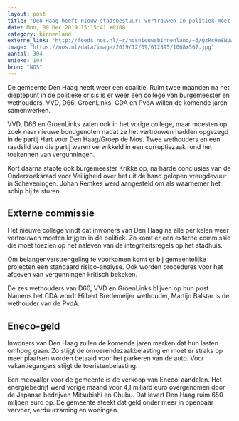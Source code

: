 ```yaml
---
layout: post
title: "Den Haag heeft nieuw stadsbestuur: vertrouwen in politiek moet terug"
date: Mon, 09 Dec 2019 15:15:41 +0100
category: binnenland
externe_link: "http://feeds.nos.nl/~r/nosnieuwsbinnenland/~3/QzRc9e8NUww/2314009"
image: "https://nos.nl/data/image/2019/12/09/612895/1008x567.jpg"
aantal: 304
unieke: 194
bron: "NOS"
---
```


<p>De gemeente Den Haag heeft weer een coalitie. Ruim twee maanden na het dieptepunt in de politieke crisis is er weer een college van burgemeester en wethouders. VVD, D66, GroenLinks, CDA en PvdA willen de komende jaren samenwerken.</p>
<p>VVD, D66 en GroenLinks zaten ook in het vorige college, maar moesten op zoek naar nieuwe bondgenoten nadat ze het vertrouwen hadden opgezegd in de partij Hart voor Den Haag/Groep de Mos. Twee wethouders en een raadslid van die partij waren verwikkeld in een corruptiezaak rond het toekennen van vergunningen.</p>
<p>Kort daarna stapte ook burgemeester Krikke op, na harde conclusies van de Onderzoeksraad voor Veiligheid over het uit de hand gelopen vreugdevuur in Scheveningen. Johan Remkes werd aangesteld om als waarnemer het schip bij te sturen.</p>
<h2>Externe commissie</h2>
<p>Het nieuwe college vindt dat inwoners van Den Haag na alle perikelen weer vertrouwen moeten krijgen in de politiek. Zo komt er een externe commissie die moet toezien op het naleven van de integriteitsregels op het stadhuis.</p>
<p>Om belangenverstrengeling te voorkomen komt er bij gemeentelijke projecten een standaard risico-analyse. Ook worden procedures voor het afgeven van vergunningen kritisch bekeken.</p>
<p>De zes wethouders van D66, VVD en GroenLinks blijven op hun post. Namens het CDA wordt Hilbert Bredemeijer wethouder, Martijn Balstar is de wethouder van de PvdA.</p>
<h2>Eneco-geld</h2>
<p>Inwoners van Den Haag zullen de komende jaren merken dat hun lasten omhoog gaan. Zo stijgt de onroerendezaakbelasting en moet er straks op meer plaatsen worden betaald voor het parkeren van de auto. Voor vakantiegangers stijgt de toeristenbelasting.</p>
<p>Een meevaller voor de gemeente is de verkoop van Eneco-aandelen. Het energiebedrijf werd vorige maand voor 4,1 miljard euro overgenomen door de Japanse bedrijven Mitsubishi en Chubu. Dat levert Den Haag ruim 650 miljoen euro op. De gemeente steekt dat geld onder meer in openbaar vervoer, verduurzaming en woningen.</p><img src="http://feeds.feedburner.com/~r/nosnieuwsbinnenland/~4/QzRc9e8NUww" height="1" width="1" alt=""/>
